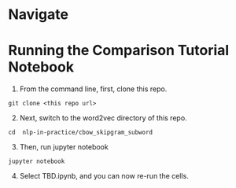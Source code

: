 # Navigate



# Running the Comparison Tutorial Notebook

1. From the command line, first, clone this repo.
```
git clone <this repo url>
```
2. Next, switch to the word2vec directory of this repo.
```
cd  nlp-in-practice/cbow_skipgram_subword
```
3. Then, run jupyter notebook
```
jupyter notebook
```
4. Select TBD.ipynb, and you can now re-run the cells.
